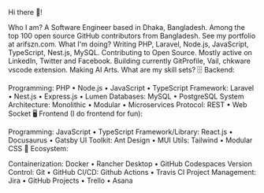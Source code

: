 Hi there 👋!

Who I am?
A Software Engineer based in Dhaka, Bangladesh.
Among the top 100 open source GitHub contributors from Bangladesh.
See my portfolio at arifszn.com.
What I'm doing?
Writing PHP, Laravel, Node.js, JavaScript, TypeScript, Nest.js, MySQL.
Contributing to Open Source.
Mostly active on LinkedIn, Twitter and Facebook.
Building currently GitProfile, Vail, chkware vscode extension.
Making AI Arts.
What are my skill sets?
🗄️ Backend:

Programming: PHP • Node.js • JavaScript • TypeScript
Framework: Laravel • Nest.js • Express.js • Lumen
Databases: MySQL • PostgreSQL
System Architecture: Monolithic • Modular • Microservices
Protocol: REST • Web Socket
🖥 Frontend (I do frontend for fun):

Programming: JavaScript • TypeScript
Framework/Library: React.js • Docusaurus • Gatsby
UI Toolkit: Ant Design • MUI
Utils: Tailwind • Modular CSS
🎡 Ecosystem:

Containerization: Docker • Rancher Desktop • GitHub Codespaces
Version Control: Git • GitHub
CI/CD: Github Actions • Travis CI
Project Management: Jira • GitHub Projects • Trello • Asana
